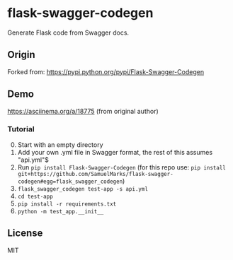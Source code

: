 flask-swagger-codegen
=====================

Generate Flask code from Swagger docs.

## Origin

Forked from: https://pypi.python.org/pypi/Flask-Swagger-Codegen


## Demo

https://asciinema.org/a/18775 (from original author)

### Tutorial

  0. Start with an empty directory
  1. Add your own .yml file in Swagger format, the rest of this assumes "api.yml"$
  2. Run `pip install Flask-Swagger-Codegen` (for this repo use: `pip install git+https://github.com/SamuelMarks/flask-swagger-codegen#egg=flask_swagger_codegen`)
  3. `flask_swagger_codegen test-app -s api.yml`
  4. `cd test-app`
  5. `pip install -r requirements.txt`
  6. `python -m test_app.__init__`

## License

MIT
